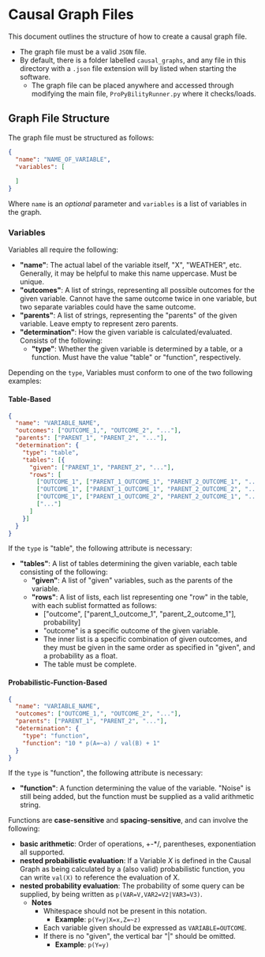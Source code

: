 # Causal Graph Files

This document outlines  the structure of how to create a causal graph file.

- The graph file must be a valid ``JSON`` file.
- By default, there is a folder labelled ``causal_graphs``, and any file in this directory with a ``.json`` file
    extension will by listed when starting the software.
    - The graph file can be placed anywhere and accessed through modifying the main file, ``ProPyBilityRunner.py`` where it checks/loads.

## Graph File Structure

The graph file must be structured as follows:

```json
{
  "name": "NAME_OF_VARIABLE",
  "variables": [
  
  ]
}
```

Where ``name`` is an *optional* parameter and ``variables`` is a list of variables in the graph.
 
### Variables

Variables all require the following:

- **"name"**: The actual label of the variable itself, "X", "WEATHER", etc. Generally, it may be helpful to make this name uppercase. Must be unique.
- **"outcomes"**: A list of strings, representing all possible outcomes for the given variable. Cannot have the same outcome twice in one variable, but two separate variables could have the same outcome.
- **"parents"**: A list of strings, representing the "parents" of the given variable. Leave empty to represent zero parents.
- **"determination"**: How the given variable is calculated/evaluated. Consists of the following:
    - **"type"**: Whether the given variable is determined by a table, or a function. Must have the value "table" or "function", respectively.

Depending on the ``type``, Variables must conform to one of the two following examples:

#### Table-Based

```json
{
  "name": "VARIABLE_NAME",
  "outcomes": ["OUTCOME_1,", "OUTCOME_2", "..."],
  "parents": ["PARENT_1", "PARENT_2", "..."],
  "determination": {
    "type": "table",
    "tables": [{
      "given": ["PARENT_1", "PARENT_2", "..."],
      "rows": [
        ["OUTCOME_1", ["PARENT_1_OUTCOME_1", "PARENT_2_OUTCOME_1", "..."], 0.0],
        ["OUTCOME_1", ["PARENT_1_OUTCOME_1", "PARENT_2_OUTCOME_2", "..."], 0.0],
        ["OUTCOME_1", ["PARENT_1_OUTCOME_2", "PARENT_2_OUTCOME_1", "..."], 0.0],
        ["..."]
      ]
    }]
  }
}
```

If the ``type`` is "table", the following attribute is necessary:

- **"tables"**: A list of tables determining the given variable, each table consisting of the following:
    - **"given"**: A list of "given" variables, such as the parents of the variable.
    - **"rows"**: A list of lists, each list representing one "row" in the table, with each sublist formatted as follows:
        - ["outcome", ["parent_1_outcome_1", "parent_2_outcome_1"], probability]
        - "outcome" is a specific outcome of the given variable.
        - The inner list is a specific combination of given outcomes, and they must be given in the same order as specified in "given", and a probability as a float.
        - The table must be complete.
    
#### Probabilistic-Function-Based

```json
{
  "name": "VARIABLE_NAME",
  "outcomes": ["OUTCOME_1,", "OUTCOME_2", "..."],
  "parents": ["PARENT_1", "PARENT_2", "..."],
  "determination": {
    "type": "function",
    "function": "10 * p(A=~a) / val(B) + 1"
  }
}
```

If the ``type`` is "function", the following attribute is necessary:

- **"function"**: A function determining the value of the variable. "Noise" is still being added, but the function must be supplied as a valid arithmetic string.

Functions are **case-sensitive** and **spacing-sensitive**, and can involve the following:
- **basic arithmetic**: Order of operations, +-*/, parentheses, exponentiation all supported.
- **nested probabilistic evaluation**: If a Variable *X* is defined in the Causal Graph as being calculated by a (also valid) probabilistic function, you can write ``val(X)`` to reference the evaluation of X.
- **nested probability evaluation**: The probability of some query can be supplied, by being written as ``p(VAR=V,VAR2=V2|VAR3=V3)``.
    - **Notes**
        - Whitespace should not be present in this notation.
            - **Example**: ``p(Y=y|X=x,Z=~z)``
        - Each variable given should be expressed as ``VARIABLE=OUTCOME``.
        - If there is no "given", the vertical bar "|" should be omitted.
            - **Example**: ``p(Y=y)``
